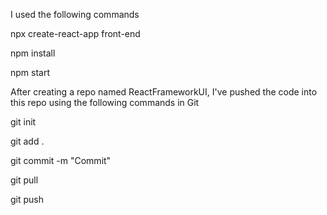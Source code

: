 I used the following commands

npx create-react-app front-end

npm install

npm start

After creating a repo named ReactFrameworkUI, I've pushed the code into this repo using the following commands in Git

git init

git add .

git commit -m "Commit"

git pull

git push
